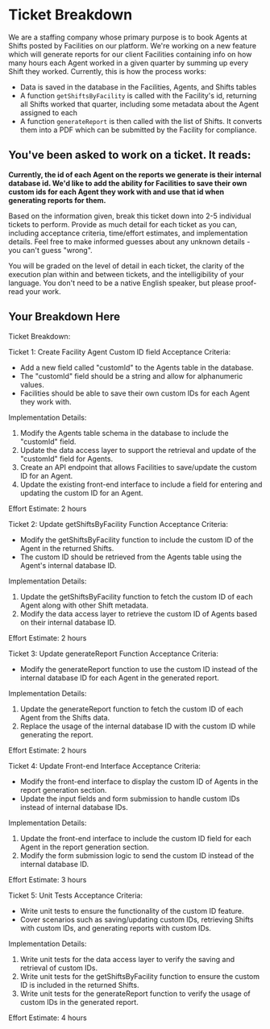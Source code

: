 # Ticket Breakdown
We are a staffing company whose primary purpose is to book Agents at Shifts posted by Facilities on our platform. We're working on a new feature which will generate reports for our client Facilities containing info on how many hours each Agent worked in a given quarter by summing up every Shift they worked. Currently, this is how the process works:

- Data is saved in the database in the Facilities, Agents, and Shifts tables
- A function `getShiftsByFacility` is called with the Facility's id, returning all Shifts worked that quarter, including some metadata about the Agent assigned to each
- A function `generateReport` is then called with the list of Shifts. It converts them into a PDF which can be submitted by the Facility for compliance.

## You've been asked to work on a ticket. It reads:

**Currently, the id of each Agent on the reports we generate is their internal database id. We'd like to add the ability for Facilities to save their own custom ids for each Agent they work with and use that id when generating reports for them.**


Based on the information given, break this ticket down into 2-5 individual tickets to perform. Provide as much detail for each ticket as you can, including acceptance criteria, time/effort estimates, and implementation details. Feel free to make informed guesses about any unknown details - you can't guess "wrong".


You will be graded on the level of detail in each ticket, the clarity of the execution plan within and between tickets, and the intelligibility of your language. You don't need to be a native English speaker, but please proof-read your work.

## Your Breakdown Here

Ticket Breakdown:

Ticket 1: Create Facility Agent Custom ID field
Acceptance Criteria:
- Add a new field called "customId" to the Agents table in the database.
- The "customId" field should be a string and allow for alphanumeric values.
- Facilities should be able to save their own custom IDs for each Agent they work with.

Implementation Details:
1. Modify the Agents table schema in the database to include the "customId" field.
2. Update the data access layer to support the retrieval and update of the "customId" field for Agents.
3. Create an API endpoint that allows Facilities to save/update the custom ID for an Agent.
4. Update the existing front-end interface to include a field for entering and updating the custom ID for an Agent.

Effort Estimate: 2 hours

Ticket 2: Update getShiftsByFacility Function
Acceptance Criteria:
- Modify the getShiftsByFacility function to include the custom ID of the Agent in the returned Shifts.
- The custom ID should be retrieved from the Agents table using the Agent's internal database ID.

Implementation Details:
1. Update the getShiftsByFacility function to fetch the custom ID of each Agent along with other Shift metadata.
2. Modify the data access layer to retrieve the custom ID of Agents based on their internal database ID.

Effort Estimate: 2 hours

Ticket 3: Update generateReport Function
Acceptance Criteria:
- Modify the generateReport function to use the custom ID instead of the internal database ID for each Agent in the generated report.

Implementation Details:
1. Update the generateReport function to fetch the custom ID of each Agent from the Shifts data.
2. Replace the usage of the internal database ID with the custom ID while generating the report.

Effort Estimate: 2 hours

Ticket 4: Update Front-end Interface
Acceptance Criteria:
- Modify the front-end interface to display the custom ID of Agents in the report generation section.
- Update the input fields and form submission to handle custom IDs instead of internal database IDs.

Implementation Details:
1. Update the front-end interface to include the custom ID field for each Agent in the report generation section.
2. Modify the form submission logic to send the custom ID instead of the internal database ID.

Effort Estimate: 3 hours

Ticket 5: Unit Tests
Acceptance Criteria:
- Write unit tests to ensure the functionality of the custom ID feature.
- Cover scenarios such as saving/updating custom IDs, retrieving Shifts with custom IDs, and generating reports with custom IDs.

Implementation Details:
1. Write unit tests for the data access layer to verify the saving and retrieval of custom IDs.
2. Write unit tests for the getShiftsByFacility function to ensure the custom ID is included in the returned Shifts.
3. Write unit tests for the generateReport function to verify the usage of custom IDs in the generated report.

Effort Estimate: 4 hours

